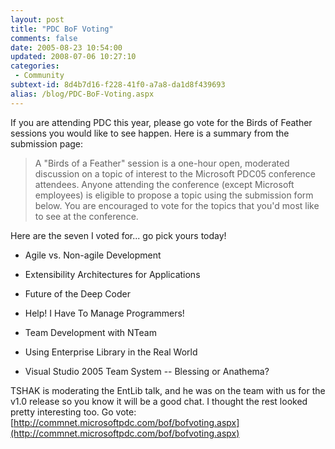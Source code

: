 ```yaml
---
layout: post
title: "PDC BoF Voting"
comments: false
date: 2005-08-23 10:54:00
updated: 2008-07-06 10:27:10
categories:
 - Community
subtext-id: 8d4b7d16-f228-41f0-a7a8-da1d8f439693
alias: /blog/PDC-BoF-Voting.aspx
---
```



If you are attending PDC this year, please go vote for the Birds of Feather sessions you would like to see happen. Here is a summary from the submission page: 

> A "Birds of a Feather" session is a one-hour open, moderated discussion on a topic of interest to the Microsoft PDC05 conference attendees. Anyone attending the conference (except Microsoft employees) is eligible to propose a topic using the submission form below. You are encouraged to vote for the topics that you'd most like to see at the conference. 

Here are the seven I voted for... go pick yours today! 

  * Agile vs. Non-agile Development 

  * Extensibility Architectures for Applications 

  * Future of the Deep Coder 

  * Help! I Have To Manage Programmers! 

  * Team Development with NTeam 

  * Using Enterprise Library in the Real World 

  * Visual Studio 2005 Team System -- Blessing or Anathema? 

TSHAK is moderating the EntLib talk, and he was on the team with us for the v1.0 release so you know it will be a good chat. I thought the rest looked pretty interesting too. Go vote: [http://commnet.microsoftpdc.com/bof/bofvoting.aspx](http://commnet.microsoftpdc.com/bof/bofvoting.aspx)
